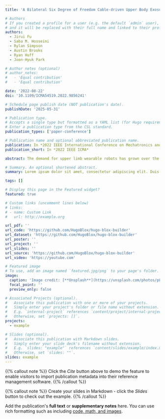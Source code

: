 ```yaml
---
title: 'A Bilateral Six Degree of Freedom Cable-driven Upper Body Exosuit'

# Authors
# If you created a profile for a user (e.g. the default `admin` user), write the username (folder name) here
# and it will be replaced with their full name and linked to their profile.
authors:
  - Jirui Fu
  - Saba M. Hosseini
  - Rylan Simpson
  - Austin Brooks
  - Ryan Huff
  - Joon-Hyuk Park

# Author notes (optional)
# author_notes:
#   - 'Equal contribution'
#   - 'Equal contribution'

date: '2022-08-22'
doi: '10.1109/ICMA54519.2022.9856241'

# Schedule page publish date (NOT publication's date).
publishDate: '2025-05-31'

# Publication type.
# Accepts a single type but formatted as a YAML list (for Hugo requirements).
# Enter a publication type from the CSL standard.
publication_types: ['paper-conference']

# Publication name and optional abbreviated publication name.
publication: In *2022 IEEE International Conference on Mechatronics and Automation*
publication_short: In *2022 IEEE ICMA*

abstract: The demand for upper limb wearable robots has grown over the past decades across various fields for rehabilitative and assistive applications. While many of this kind have been developed and used in various applications, very few can achieve bimanual task assistance with multiple controlled degrees of freedom (DOF). A bilateral 6-DOF Cable-driven Upper Body Exosuit (CUBE) is presented in this work, designed to aid bimanual tasks via Bowden cable interface to transmit power from actuators placed on the torso to the cuffs on the upper and lower arms. Inertial measurement units (IMUs) and tension sensors are integrated to track the joint angles and cable tension, respectively, to control the position or force exerted through the suit. A preliminary evaluation was performed to assess how CUBE affects the user’s effort and performance during bimanual tasks. The results show a reduction in muscle activation from anterior deltoid, medial deltoid, and biceps femoris on both left and right body sides. The benefits of the current design are limited, and the controllers implemented are very basic and low level only, which must be further improved to promote efficient and robust human-robot interactions. Leveraging the current CUBE architecture, our next step is to realize more adaptive and optimal control schemes such as myoelectric and reinforcement learning controls.

# Summary. An optional shortened abstract.
summary: Lorem ipsum dolor sit amet, consectetur adipiscing elit. Duis posuere tellus ac convallis placerat. Proin tincidunt magna sed ex sollicitudin condimentum.

tags: []

# Display this page in the Featured widget?
featured: true

# Custom links (uncomment lines below)
# links:
# - name: Custom Link
#   url: http://example.org

url_pdf: ''
url_code: 'https://github.com/HugoBlox/hugo-blox-builder'
url_dataset: 'https://github.com/HugoBlox/hugo-blox-builder'
url_poster: ''
url_project: ''
url_slides: ''
url_source: 'https://github.com/HugoBlox/hugo-blox-builder'
url_video: 'https://youtube.com'

# Featured image
# To use, add an image named `featured.jpg/png` to your page's folder.
image:
  caption: 'Image credit: [**Unsplash**](https://unsplash.com/photos/pLCdAaMFLTE)'
  focal_point: ''
  preview_only: false

# Associated Projects (optional).
#   Associate this publication with one or more of your projects.
#   Simply enter your project's folder or file name without extension.
#   E.g. `internal-project` references `content/project/internal-project/index.md`.
#   Otherwise, set `projects: []`.
projects:
  - example

# Slides (optional).
#   Associate this publication with Markdown slides.
#   Simply enter your slide deck's filename without extension.
#   E.g. `slides: "example"` references `content/slides/example/index.md`.
#   Otherwise, set `slides: ""`.
slides: example
---
```


{{% callout note %}}
Click the _Cite_ button above to demo the feature to enable visitors to import publication metadata into their reference management software.
{{% /callout %}}

{{% callout note %}}
Create your slides in Markdown - click the _Slides_ button to check out the example.
{{% /callout %}}

Add the publication's **full text** or **supplementary notes** here. You can use rich formatting such as including [code, math, and images](https://docs.hugoblox.com/content/writing-markdown-latex/).
